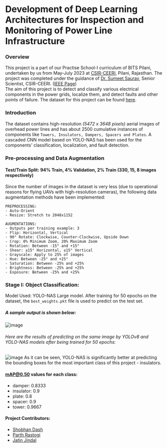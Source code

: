 # Development of Deep Learning Architectures for Inspection and Monitoring of Power Line Infrastructure
### Overview
This project is a part of our Practise School-I curriculum of BITS Pilani, undertaken by us from May-July 2023 at [CSIR-CEERI](https://ceeri.res.in), Pilani, Rajasthan. The project was completed under the guidance of [Dr. Sumeet Saurav](https://www.ceeri.res.in/profiles/sumeet-saurav/), Senior Scientist, CSIR-CEERI. ([IEEE Page](https://ieeexplore.ieee.org/author/37085633251))
<br/>
The aim of this project is to detect and classify various electrical components in the power grids, localize them, and detect faults and other points of failure. The dataset for this project can be found [here](https://github.com/andreluizbvs/PLAD). 

### Introduction
The dataset contains high-resolution _(5472 x 3648 pixels)_ aerial images of overhead power lines and has about 2500 cumulative instances of components like `Towers, Insulators, Dampers, Spacers and Plates`.
 A cascaded CNN model based on YOLO-NAS has been used for the components' classification, localization, and fault detection.

 ### Pre-processing and Data Augmentation
 #### Test/Train Split: 94% Train, 4% Validation, 2% Train (330, 15, 8 images respectively) 
 Since the number of images in the dataset is very less (due to operational reasons for flying UAVs with high-resolution cameras), the following data augmentation methods have been implemented:
   
    PREPROCESSING:
    - Auto-Orient
    - Resize: Stretch to 2048x1152
    
    AUGMENTATIONS:
    - Outputs per training example: 3
    - Flip: Horizontal, Vertical
    - 90° Rotate: Clockwise, Counter-Clockwise, Upside Down
    - Crop: 0% Minimum Zoom, 20% Maximum Zoom
    - Rotation: Between -15° and +15°
    - Shear: ±15° Horizontal, ±15° Vertical
    - Grayscale: Apply to 25% of images
    - Hue: Between -25° and +25°
    - Saturation: Between -25% and +25%
    - Brightness: Between -25% and +25%
    - Exposure: Between -25% and +25%

  ### Stage I: Object Classification:
  Model Used: YOLO-NAS Large model. After training for 50 epochs on the dataset, the `best_weights.pkt` file is used to predict on the test set.
  ##### A sample output is shown below:

![image](https://drive.google.com/uc?export=view&id=1gNY7mtz5nlOq4sbnQQkfhbyvIitQCos_)

  ###### Here are the results of predicting on the same image by YOLOv8 and YOLO-NAS models after being trained for 50 epochs:
  ![image](https://drive.google.com/uc?export=view&id=1N_1IxDGdBli3C4yxeFWd8rgcXRzPR5D3)
  As it can be seen, YOLO-NAS is significantly better at predicting the bounding boxes for the most important class of this project - insulators.
  #### mAP@0.50 values for each class:
   - damper: 0.8333
   - insulator: 0.9
   - plate: 0.8
   - spacer: 0.9
   - tower: 0.9667
     
  #### Project Contributors:
   - [Shobhan Dash](https://www.linkedin.com/in/shobhan-dash-0998ab228/)
   - [Parth Rastogi](https://www.linkedin.com/in/parth-rastogi-b31415222/)
   - [Jatin Jindal](https://www.linkedin.com/in/jatinjindal322/)
